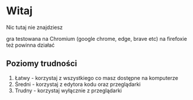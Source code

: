 # Witaj

Nic tutaj nie znajdziesz

gra testowana na Chromium (google chrome, edge, brave etc) na firefoxie też powinna działać


## Poziomy trudności

1. Łatwy - korzystaj z wszystkiego co masz dostępne na komputerze
2. Średni - korzystaj z edytora kodu oraz przeglądarki
3. Trudny - korzystaj wyłącznie z przeglądarki
